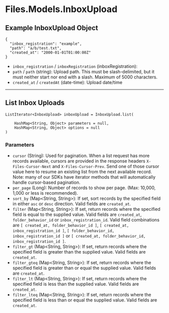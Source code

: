 # Files.Models.InboxUpload

## Example InboxUpload Object

```
{
  "inbox_registration": "example",
  "path": "a/b/test.txt",
  "created_at": "2000-01-01T01:00:00Z"
}
```

* `inbox_registration` / `inboxRegistration`  (inboxRegistration): 
* `path` / `path`  (string): Upload path. This must be slash-delimited, but it must neither start nor end with a slash. Maximum of 5000 characters.
* `created_at` / `createdAt`  (date-time): Upload date/time


---

## List Inbox Uploads

```
ListIterator<InboxUpload> inboxUpload = InboxUpload.list(
    
    HashMap<String, Object> parameters = null,
    HashMap<String, Object> options = null
)
```

### Parameters

* `cursor` (String): Used for pagination.  When a list request has more records available, cursors are provided in the response headers `X-Files-Cursor-Next` and `X-Files-Cursor-Prev`.  Send one of those cursor value here to resume an existing list from the next available record.  Note: many of our SDKs have iterator methods that will automatically handle cursor-based pagination.
* `per_page` (Long): Number of records to show per page.  (Max: 10,000, 1,000 or less is recommended).
* `sort_by` (Map<String, String>): If set, sort records by the specified field in either `asc` or `desc` direction. Valid fields are `created_at`.
* `filter` (Map<String, String>): If set, return records where the specified field is equal to the supplied value. Valid fields are `created_at`, `folder_behavior_id` or `inbox_registration_id`. Valid field combinations are `[ created_at, folder_behavior_id ]`, `[ created_at, inbox_registration_id ]`, `[ folder_behavior_id, inbox_registration_id ]` or `[ created_at, folder_behavior_id, inbox_registration_id ]`.
* `filter_gt` (Map<String, String>): If set, return records where the specified field is greater than the supplied value. Valid fields are `created_at`.
* `filter_gteq` (Map<String, String>): If set, return records where the specified field is greater than or equal the supplied value. Valid fields are `created_at`.
* `filter_lt` (Map<String, String>): If set, return records where the specified field is less than the supplied value. Valid fields are `created_at`.
* `filter_lteq` (Map<String, String>): If set, return records where the specified field is less than or equal the supplied value. Valid fields are `created_at`.
